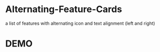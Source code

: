 # Alternating-Feature-Cards
a list of features with alternating icon and text alignment (left and right)
# DEMO

